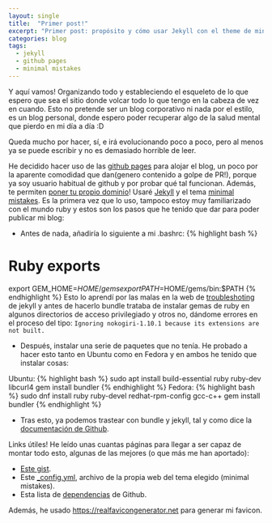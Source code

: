 ```yaml
---
layout: single
title:  "Primer post!"
excerpt: "Primer post: propósito y cómo usar Jekyll con el theme de minimal mistakes para hacer tu blog usando github pages"
categories: blog
tags: 
  - jekyll 
  - github pages 
  - minimal mistakes
---
```

Y aquí vamos!
Organizando todo y estableciendo el esqueleto de lo que espero que sea el sitio donde volcar todo lo que tengo en la cabeza de vez en cuando. 
Esto no pretende ser un blog corporativo ni nada por el estilo, es un blog personal, donde espero poder recuperar algo de la salud mental que pierdo en mi día a día :D

Queda mucho por hacer, sí, e irá evolucionando poco a poco, pero al menos ya se puede escribir y no es demasiado horrible de leer.

He decidido hacer uso de las [github pages][github-pages] para alojar el blog, un poco por la aparente comodidad que dan(genero contenido a golpe de PR!), porque ya soy usuario habitual de github y por probar qué tal funcionan. Además, te permiten [poner tu propio dominio][github-pages-custom-domain]!
Usaré [Jekyll][jekyll-website] y el tema [minimal mistakes][minimal-mistakes]. Es la primera vez que lo uso, tampoco estoy muy familiarizado con el mundo ruby y estos son los pasos que he tenido que dar para poder publicar mi blog:
* Antes de nada, añadiría lo siguiente a mi .bashrc:
{% highlight bash %}
# Ruby exports

export GEM_HOME=$HOME/gems
export PATH=$HOME/gems/bin:$PATH
{% endhighlight %}
Esto lo aprendí por las malas en la web de [troubleshoting][jekyll-troubleshooting] de jekyll y antes de hacerlo bundle trataba de instalar gemas de ruby en algunos directorios de acceso privilegiado y otros no, dándome errores en el proceso del tipo:
```Ignoring nokogiri-1.10.1 because its extensions are not built.```
* Después, instalar una serie de paquetes que no tenía. He probado a hacer esto tanto en Ubuntu como en Fedora y en ambos he tenido que instalar cosas:<br/>

Ubuntu:
{% highlight bash %}
sudo apt install build-essential ruby ruby-dev libcurl4
gem install bundler
{% endhighlight %}
Fedora:
{% highlight bash %}
sudo dnf install ruby ruby-devel redhat-rpm-config gcc-c++
gem install bundler
{% endhighlight %}

* Tras esto, ya podemos trastear con bundle y jekyll, tal y como dice la [documentación de Github][github-pages-jekyll].

Links útiles!
He leído unas cuantas páginas para llegar a ser capaz de montar todo esto, algunas de las mejores (o que más me han aportado):
* [Este gist][jekyll-gist].
* Este [_config.yml][config-yml], archivo de la propia web del tema elegido (minimal mistakes).
* Esta lista de [dependencias][github-pages-dependencies] de Github.

Además, he usado https://realfavicongenerator.net para generar mi favicon.

[github-pages]: https://pages.github.com/
[github-pages-custom-domain]: https://help.github.com/articles/about-supported-custom-domains/
[jekyll-website]: https://jekyllrb.com/
[minimal-mistakes]: https://github.com/mmistakes/minimal-mistakes/
[jekyll-troubleshooting]: https://jekyllrb.com/docs/troubleshooting/
[github-pages-jekyll]: https://help.github.com/articles/setting-up-your-github-pages-site-locally-with-jekyll/
[jekyll-gist]: https://gist.github.com/widdowquinn/f255783f826f358f5de97186131419a9
[config-yml]: https://github.com/mmistakes/minimal-mistakes/blob/master/_config.yml
[github-pages-dependencies]: https://pages.github.com/versions/
